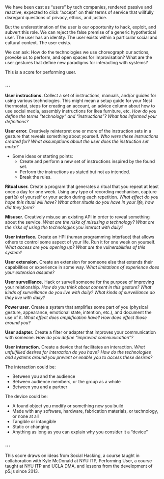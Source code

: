 We have been cast as “users” by tech companies, rendered passive and reactive, expected to click “accept” on their terms of service that willfully disregard questions of privacy, ethics, and justice. 

But the underestimation of the user is our opportunity to hack, exploit, and subvert this role. We can reject the false premise of a generic hypothetical user. The user has an identity. The user exists within a particular social and cultural context. The user exists.

We can ask: How do the technologies we use choreograph our actions, provoke us to perform, and open spaces for improvisation? What are the user gestures that define new paradigms for interacting with systems?

This is a score for performing user.


### ...

**User instructions.** Collect a set of instructions, manuals, and/or guides for using various technologies. This might mean a setup guide for your Nest thermostat, steps for creating an account, an advice column about how to use social media, assembly instructions for Ikea furniture, etc. _How do you define the terms “technology” and “instructions”? What has informed your definitions?_


**User error.** Creatively reinterpret one or more of the instruction sets in a gesture that reveals something about yourself. _Who were these instructions created for? What assumptions about the user does the instruction set make?_

  * Some ideas or starting points:
    * Create and perform a new set of instructions inspired by the found set.
    * Perform the instructions as stated but not as intended.
    * Break the rules.


**Ritual user.** Create a program that generates a ritual that you repeat at least once a day for one week. Using any type of recording mechanism, capture part(s) of yourself or your action during each repetition. _What effect do you hope this ritual will have? What other rituals do you have in your life, how did they form?_


**Misuser.** Creatively misuse an existing API in order to reveal something about the service. _What are the risks of misusing a technology? What are the risks of using the technologies you interact with daily?_


**User interface.** Create an HPI (human programming interface) that allows others to control some aspect of your life. Run it for one week on yourself. _What access are you opening up? What are the vulnerabilities of this system?_


**User extension.** Create an extension for someone else that extends their capabilities or experience in some way. _What limitations of experience does your extension assume?_


**User surveillance.** Hack or surveil someone for the purpose of improving your relationship. _How do you think about consent in this gesture? What kinds of surveillance do you live with daily? What kinds of surveillance do they live with daily?_


**Power user.** Create a system that amplifies some part of you (physical gesture, appearance, emotional state, intention, etc.), and document the use of it. _What effect does amplification have? How does effect those around you?_


**User adapter.** Create a filter or adapter that improves your communication with someone. _How do you define “improved communication”?_


**User interaction.** Create a device that facilitates an interaction. _What unfulfilled desires for interaction do you have? How do the technologies and systems around you prevent or enable you to access these desires?_

  The interaction could be:
  * Between you and the audience
  * Between audience members, or the group as a whole
  * Between you and a partner

  The device could be:
  * A found object you modify or something new you build
  * Made with any software, hardware, fabrication materials, or technology, or none at all
  * Tangible or intangible
  * Static or changing
  * Anything as long as you can explain why you consider it a “device”


### ...

This score draws on ideas from Social Hacking, a course taught in collaboration with Kyle McDonald at NYU ITP, Performing User, a course taught at NYU ITP and UCLA DMA, and lessons from the development of p5.js since 2013.
